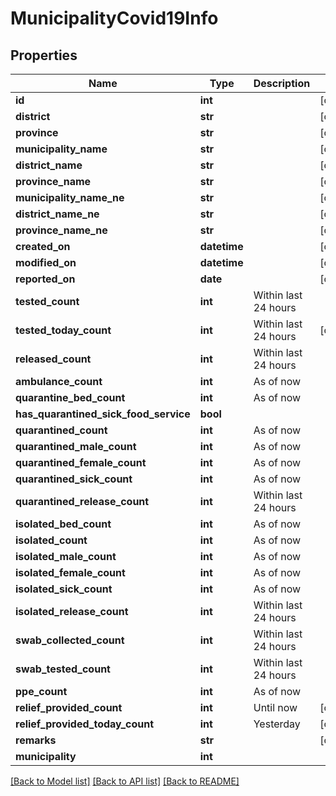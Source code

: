 # MunicipalityCovid19Info

## Properties
Name | Type | Description | Notes
------------ | ------------- | ------------- | -------------
**id** | **int** |  | [optional] 
**district** | **str** |  | [optional] 
**province** | **str** |  | [optional] 
**municipality_name** | **str** |  | [optional] 
**district_name** | **str** |  | [optional] 
**province_name** | **str** |  | [optional] 
**municipality_name_ne** | **str** |  | [optional] 
**district_name_ne** | **str** |  | [optional] 
**province_name_ne** | **str** |  | [optional] 
**created_on** | **datetime** |  | [optional] 
**modified_on** | **datetime** |  | [optional] 
**reported_on** | **date** |  | [optional] 
**tested_count** | **int** | Within last 24 hours | 
**tested_today_count** | **int** | Within last 24 hours | [optional] 
**released_count** | **int** | Within last 24 hours | 
**ambulance_count** | **int** | As of now | 
**quarantine_bed_count** | **int** | As of now | 
**has_quarantined_sick_food_service** | **bool** |  | 
**quarantined_count** | **int** | As of now | 
**quarantined_male_count** | **int** | As of now | 
**quarantined_female_count** | **int** | As of now | 
**quarantined_sick_count** | **int** | As of now | 
**quarantined_release_count** | **int** | Within last 24 hours | 
**isolated_bed_count** | **int** | As of now | 
**isolated_count** | **int** | As of now | 
**isolated_male_count** | **int** | As of now | 
**isolated_female_count** | **int** | As of now | 
**isolated_sick_count** | **int** | As of now | 
**isolated_release_count** | **int** | Within last 24 hours | 
**swab_collected_count** | **int** | Within last 24 hours | 
**swab_tested_count** | **int** | Within last 24 hours | 
**ppe_count** | **int** | As of now | 
**relief_provided_count** | **int** | Until now | [optional] 
**relief_provided_today_count** | **int** | Yesterday | [optional] 
**remarks** | **str** |  | [optional] 
**municipality** | **int** |  | 

[[Back to Model list]](../README.md#documentation-for-models) [[Back to API list]](../README.md#documentation-for-api-endpoints) [[Back to README]](../README.md)


